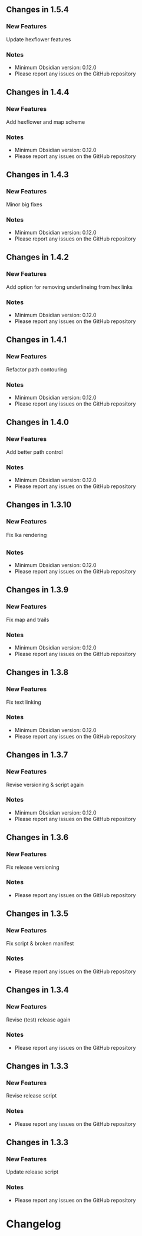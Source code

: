 ## Changes in 1.5.4

### New Features
Update hexflower features
### Notes
- Minimum Obsidian version: 0.12.0
- Please report any issues on the GitHub repository 
## Changes in 1.4.4

### New Features
Add hexflower and map scheme
### Notes
- Minimum Obsidian version: 0.12.0
- Please report any issues on the GitHub repository 
## Changes in 1.4.3

### New Features
Minor big fixes

### Notes
- Minimum Obsidian version: 0.12.0
- Please report any issues on the GitHub repository 
## Changes in 1.4.2

### New Features
Add option for removing underlineing from hex links
### Notes
- Minimum Obsidian version: 0.12.0
- Please report any issues on the GitHub repository 
## Changes in 1.4.1

### New Features
Refactor path contouring
### Notes
- Minimum Obsidian version: 0.12.0
- Please report any issues on the GitHub repository 
## Changes in 1.4.0

### New Features
Add better path control
### Notes
- Minimum Obsidian version: 0.12.0
- Please report any issues on the GitHub repository 
## Changes in 1.3.10

### New Features
Fix lka rendering
### Notes
- Minimum Obsidian version: 0.12.0
- Please report any issues on the GitHub repository 
## Changes in 1.3.9

### New Features
Fix map and trails

### Notes
- Minimum Obsidian version: 0.12.0
- Please report any issues on the GitHub repository 
## Changes in 1.3.8

### New Features
Fix text linking
### Notes
- Minimum Obsidian version: 0.12.0
- Please report any issues on the GitHub repository 
## Changes in 1.3.7

### New Features
Revise versioning & script again
### Notes
- Minimum Obsidian version: 0.12.0
- Please report any issues on the GitHub repository 
## Changes in 1.3.6

### New Features
Fix release versioning
### Notes
- Please report any issues on the GitHub repository 
## Changes in 1.3.5

### New Features
Fix script & broken manifest
### Notes
- Please report any issues on the GitHub repository 
## Changes in 1.3.4

### New Features
Revise (test) release again
### Notes
- Please report any issues on the GitHub repository 
## Changes in 1.3.3

### New Features
Revise release script
### Notes
- Please report any issues on the GitHub repository 
## Changes in 1.3.3

### New Features
Update release script

### Notes
- Please report any issues on the GitHub repository 
# Changelog
